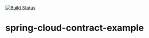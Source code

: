 [![Build Status](https://travis-ci.org/raika-jagdish/spring-cloud-contract-example.svg?branch=master)](https://travis-ci.org/raika-jagdish/spring-cloud-contract-example)
# spring-cloud-contract-example
